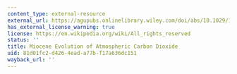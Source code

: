 ```yaml
---
content_type: external-resource
external_url: https://agupubs.onlinelibrary.wiley.com/doi/abs/10.1029/1999PA900006
has_external_license_warning: true
license: https://en.wikipedia.org/wiki/All_rights_reserved
status: ''
title: Miocene Evolution of Atmospheric Carbon Dioxide
uid: 81d01fc2-d426-4ead-a77b-f17a636dc151
wayback_url: ''
---
```

